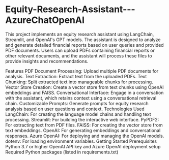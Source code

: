 # Equity-Research-Assistant---AzureChatOpenAI
This project implements an equity research assistant using LangChain, Streamlit, and OpenAI's GPT models. The assistant is designed to analyze and generate detailed financial reports based on user queries and provided PDF documents. Users can upload PDFs containing financial reports or other relevant documents, and the assistant will process these files to provide insights and recommendations.

Features
PDF Document Processing: Upload multiple PDF documents for analysis.
Text Extraction: Extract text from the uploaded PDFs.
Text Chunking: Split extracted text into manageable chunks for processing.
Vector Store Creation: Create a vector store from text chunks using OpenAI embeddings and FAISS.
Conversational Interface: Engage in a conversation with the assistant, which retains context using a conversational retrieval chain.
Customizable Prompts: Generate prompts for equity research analysis based on user questions and context.
Technologies Used
LangChain: For creating the language model chains and handling text processing.
Streamlit: For building the interactive web interface.
PyPDF2: For extracting text from PDF files.
FAISS: For creating the vector store from text embeddings.
OpenAI: For generating embeddings and conversational responses.
Azure OpenAI: For deploying and managing the OpenAI models.
dotenv: For loading environment variables.
Getting Started
Prerequisites
Python 3.7 or higher
OpenAI API key and Azure OpenAI deployment setup
Required Python packages (listed in requirements.txt)
